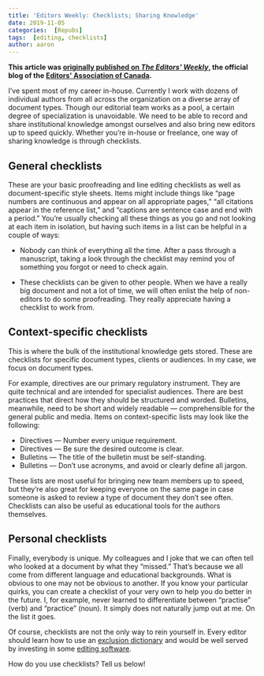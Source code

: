 ```yaml
---
title: 'Editors Weekly: Checklists; Sharing Knowledge'
date: 2019-11-05
categories:  [Repubs]
tags:  [editing, checklists]
author: aaron
---
```


**This article was [originally published on *The Editors' Weekly*](http://blog.editors.ca/?p=6277), the official blog of the [Editors' Association of Canada](http://editors.ca).**

<!--more-->

I’ve spent most of my career in-house. Currently I work with dozens of individual authors from all across the organization on a diverse array of document types. Though our editorial team works as a pool, a certain degree of specialization is unavoidable. We need to be able to record and share institutional knowledge amongst ourselves and also bring new editors up to speed quickly. Whether you’re in-house or freelance, one way of sharing knowledge is through checklists.

## General checklists

These are your basic proofreading and line editing checklists as well as document-specific style sheets. Items might include things like “page numbers are continuous and appear on all appropriate pages,” “all citations appear in the reference list,” and “captions are sentence case and end with a period.” You’re usually checking all these things as you go and not looking at each item in isolation, but having such items in a list can be helpful in a couple of ways:

* Nobody can think of everything all the time. After a pass through a manuscript, taking a look through the checklist may remind you of something you forgot or need to check again.

* These checklists can be given to other people. When we have a really big document and not a lot of time, we will often enlist the help of non-editors to do some proofreading. They really appreciate having a checklist to work from.

## Context-specific checklists

This is where the bulk of the institutional knowledge gets stored. These are checklists for specific document types, clients or audiences. In my case, we focus on document types.

For example, directives are our primary regulatory instrument. They are quite technical and are intended for specialist audiences. There are best practices that direct how they should be structured and worded. Bulletins, meanwhile, need to be short and widely readable — comprehensible for the general public and media. Items on context-specific lists may look like the following:

* Directives — Number every unique requirement.
* Directives — Be sure the desired outcome is clear.
* Bulletins — The title of the bulletin must be self-standing.
* Bulletins — Don’t use acronyms, and avoid or clearly define all jargon.

These lists are most useful for bringing new team members up to speed, but they’re also great for keeping everyone on the same page in case someone is asked to review a type of document they don’t see often. Checklists can also be useful as educational tools for the authors themselves.

## Personal checklists

Finally, everybody is unique. My colleagues and I joke that we can often tell who looked at a document by what they “missed.” That’s because we all come from different language and educational backgrounds. What is obvious to one may not be obvious to another. If you know your particular quirks, you can create a checklist of your very own to help you do better in the future. I, for example, never learned to differentiate between “practise” (verb) and “practice” (noun). It simply does not naturally jump out at me. On the list it goes.

Of course, checklists are not the only way to rein yourself in. Every editor should learn how to use an [exclusion dictionary](https://support.office.com/en-us/article/use-exclusion-dictionaries-to-change-the-preferred-spelling-of-words-9ad6cae3-a2f9-4924-a71b-3747534edeec) and would be well served by investing in some [editing software](https://activevoice.editors.ca/spring-summer-2018/tech-talk-editing-technology/).

How do you use checklists? Tell us below!
